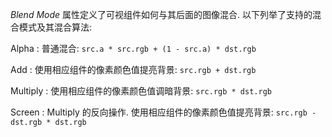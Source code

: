 *Blend Mode* 属性定义了可视组件如何与其后面的图像混合. 以下列举了支持的混合模式及其混合算法:

Alpha
: 普通混合: `src.a * src.rgb + (1 - src.a) * dst.rgb`

Add
: 使用相应组件的像素颜色值提亮背景: `src.rgb + dst.rgb`

Multiply
: 使用相应组件的像素颜色值调暗背景: `src.rgb * dst.rgb`

Screen
: Multiply 的反向操作. 使用相应组件的像素颜色值提亮背景: `src.rgb - dst.rgb * dst.rgb`
